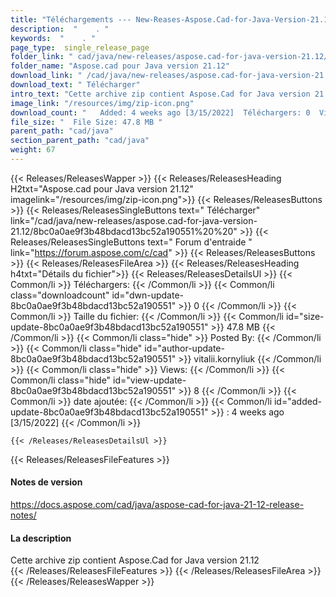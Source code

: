 ```yaml
---
title: "Téléchargements --- New-Reases-Aspose.Cad-for-Java-Version-21.12." 
description:  "    . " 
keywords:  "    . " 
page_type:  single_release_page
folder_link: " cad/java/new-releases/aspose.cad-for-java-version-21.12/"
folder_name: "Aspose.cad pour Java version 21.12"
download_link: " /cad/java/new-releases/aspose.cad-for-java-version-21.12/8bc0a0ae9f3b48bdacd13bc52a190551"
download_text: " Télécharger"
intro_text: "Cette archive zip contient Aspose.Cad for Java version 21.12"
image_link: "/resources/img/zip-icon.png"
download_count: "   Added: 4 weeks ago [3/15/2022]  Téléchargers: 0  Views: 7"
file_size: "  File Size: 47.8 MB "
parent_path: "cad/java"
section_parent_path: "cad/java"
weight: 67
---
```


{{< Releases/ReleasesWapper >}}
  {{< Releases/ReleasesHeading H2txt="Aspose.cad pour Java version 21.12" imagelink="/resources/img/zip-icon.png">}}
  {{< Releases/ReleasesButtons >}}
    {{< Releases/ReleasesSingleButtons text=" Télécharger" link="/cad/java/new-releases/aspose.cad-for-java-version-21.12/8bc0a0ae9f3b48bdacd13bc52a190551%20%20" >}}
    {{< Releases/ReleasesSingleButtons text=" Forum d'entraide " link="https://forum.aspose.com/c/cad" >}}
  {{< Releases/ReleasesButtons >}}
  {{< Releases/ReleasesFileArea >}}
    {{< Releases/ReleasesHeading h4txt="Détails du fichier">}}
    {{< Releases/ReleasesDetailsUl >}}
            {{< Common/li  >}} Téléchargers: {{< /Common/li >}} 
      {{< Common/li class="downloadcount" id="dwn-update-8bc0a0ae9f3b48bdacd13bc52a190551" >}} 0 {{< /Common/li >}} 
      {{< Common/li  >}} Taille du fichier: {{< /Common/li >}} 
      {{< Common/li id="size-update-8bc0a0ae9f3b48bdacd13bc52a190551" >}} 47.8 MB {{< /Common/li >}} 
      {{< Common/li  class="hide" >}} Posted By: {{< /Common/li >}} 
      {{< Common/li class="hide" id="author-update-8bc0a0ae9f3b48bdacd13bc52a190551" >}} vitalii.kornyliuk {{< /Common/li >}} 
      {{< Common/li class="hide"  >}} Views: {{< /Common/li >}} 
      {{< Common/li class="hide" id="view-update-8bc0a0ae9f3b48bdacd13bc52a190551" >}} 8 {{< /Common/li >}} 
      {{< Common/li  >}} date ajoutée: {{< /Common/li >}} 
      {{< Common/li id="added-update-8bc0a0ae9f3b48bdacd13bc52a190551" >}} : 4 weeks ago [3/15/2022] {{< /Common/li >}} 

    {{< /Releases/ReleasesDetailsUl >}}

  {{< Releases/ReleasesFileFeatures >}}
      <h4>Notes de version</h4><div><a href="https://docs.aspose.com/cad/java/aspose-cad-for-java-21-12-release-notes/">https://docs.aspose.com/cad/java/aspose-cad-for-java-21-12-release-notes/</a></div><h4>La description</h4><div class="HTMLDescription">Cette archive zip contient Aspose.Cad for Java version 21.12</div>
  {{< /Releases/ReleasesFileFeatures >}}
 {{< /Releases/ReleasesFileArea >}}
{{< /Releases/ReleasesWapper >}}


